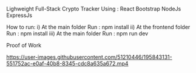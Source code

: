 Lighweight Full-Stack Crypto Tracker Using :
React
Bootstrap
NodeJs
ExpressJs

How to run:
i) At the main folder Run :
   npm install
ii) At the frontend folder Run :
  npm install
iii) At the main folder Run :
   npm run dev


Proof of Work



https://user-images.githubusercontent.com/51210446/195843131-551752ac-e0af-40b8-8345-cdc8a635a672.mp4

